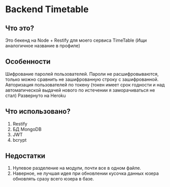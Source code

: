 # Backend Timetable

## Что это?

Это бекенд на Node + Restify для моего сервиса TimeTable (Ищи аналогичное название в профиле)

## Особенности
Шифрование паролей пользователей. Пароли не расшифровываются, только можно сравнить не зашифрованную строку с зашифрованной.
Авторизация пользователей по токену (токен имеет срок годности и над автоматической выдачей нового по истечении я заморачиваться не стал)
Развернуто на Heroku

## Что использовано?

1. Restify
2. БД MongoDB
3. JWT
4. bcrypt

## Недостатки 

1. Нулевое разделение на модули, почти все в одном файле.
2. Наверное, не лучшая идея при обновлении кусочка данных юзера обновлять сразу всего юзера в базе. 
